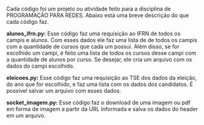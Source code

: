 Cada código foi um projeto ou atividade feito para a disciplina de PROGRAMAÇÃO PARA REDES.
Abaixo está uma breve descrição do que cada código faz.

**alunos_ifrn.py:**
     Esse código faz uma requisição ao IFRN de todos os campis e alunos. Com esses dados ele faz uma lista de de todos os campis com a quantidade de cursos que cada um possui.
     Além disso, se for escolhido um campi, é feito uma lista de todos os cursos desse campi com a quantidade de alunos por curso. Se desejar, ele cria um arquivo com os dados do campi escolhido.
     
**eleicoes.py:**
     Esse código faz uma requisição ao TSE dos dados da eleição, do ano que for escolhido, e faz uma lista com os dados dos candidatos. É possível salvar um arquivo com esses dados.

**socket_imagem.py:**
     Esse código faz o download de uma imagem ou pdf em forma de imagem a partir da URL informada e salva os dados do header em um arquivo.
